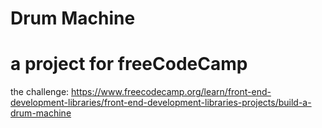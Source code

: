 # Drum Machine
# a project for freeCodeCamp
the challenge: https://www.freecodecamp.org/learn/front-end-development-libraries/front-end-development-libraries-projects/build-a-drum-machine

